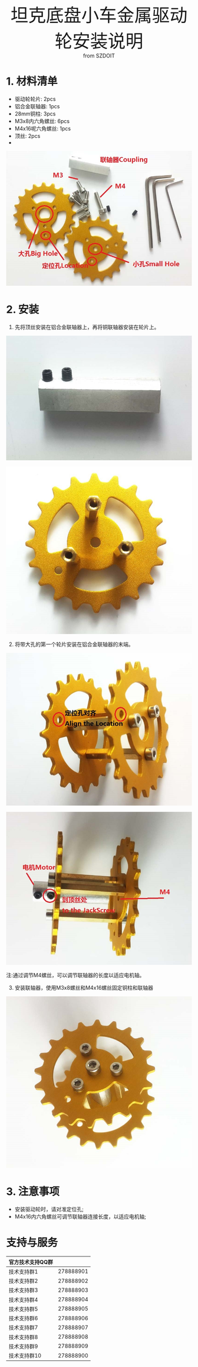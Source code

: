 <center> <font size=10> 坦克底盘小车金属驱动轮安装说明 </font></center>

<center> from SZDOIT </center>

# 1. 材料清单

- 驱动轮轮片:            2pcs
- 铝合金联轴器:        1pcs
- 28mm铜柱:             3pcs
- M3x8内六角螺丝:    6pcs
- M4x16呢六角螺丝: 1pcs
- 顶丝:                         2pcs
- 

![metalwheelmaterial](https://github.com/SmartArduino/zhdocs/raw/master/zhSmartCAR/Wheel/MetaDrivingWheel/metalwheelmaterial.jpg)

# 2. 安装

1) 先将顶丝安装在铝合金联轴器上，再将铜联轴器安装在轮片上。

![metalcoupling](https://github.com/SmartArduino/zhdocs/raw/master/zhSmartCAR/Wheel/MetaDrivingWheel/metalcoupling.jpg)

![metalwheelcoupling](https://github.com/SmartArduino/zhdocs/raw/master/zhSmartCAR/Wheel/MetaDrivingWheel/metalwheelcoupling.jpg)

2) 将带大孔的第一个轮片安装在铝合金联轴器的末端。

![drivingalign](https://github.com/SmartArduino/zhdocs/raw/master/zhSmartCAR/Wheel/MetaDrivingWheel/drivingalign.jpg)

![drivingm4](https://github.com/SmartArduino/zhdocs/raw/master/zhSmartCAR/Wheel/MetaDrivingWheel/drivingm4.jpg)

注:通过调节M4螺丝，可以调节联轴器的长度以适应电机轴。

3) 安装联轴器，使用M3x8螺丝和M4x16螺丝固定铜柱和联轴器

![drivingwheelfinish](https://github.com/SmartArduino/zhdocs/raw/master/zhSmartCAR/Wheel/MetaDrivingWheel/drivingwheelfinish.jpg)

# 3. 注意事项

- 安装驱动轮时，请对准定位孔;
- M4x16内六角螺丝可调节联轴器连接长度，以适应电机轴;



# 支持与服务

| 官方技术支持QQ群 |           |
| ---------------- | --------- |
| 技术支持群1      | 278888901 |
| 技术支持群2      | 278888902 |
| 技术支持群3      | 278888903 |
| 技术支持群4      | 278888904 |
| 技术支持群5      | 278888905 |
| 技术支持群6      | 278888906 |
| 技术支持群7      | 278888907 |
| 技术支持群8      | 278888908 |
| 技术支持群9      | 278888909 |
| 技术支持群10     | 278888900 |

